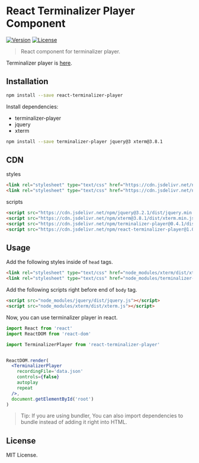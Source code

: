 # React Terminalizer Player Component
[![Version](https://img.shields.io/npm/v/react-terminalizer-player)](https://npmjs.com/package/react-terminalizer-player)
[![License](https://img.shields.io/github/license/Xvezda/react-terminalizer-player)](LICENSE)

> React component for terminalizer player.

Terminalizer player is [here](https://github.com/faressoft/terminalizer-player).

## Installation
```sh
npm install --save react-terminalizer-player
```

Install dependencies:
 - terminalizer-player
 - jquery
 - xterm
```sh
npm install --save terminalizer-player jquery@3 xterm@3.8.1
```
## CDN

styles
```html
<link rel="stylesheet" type="text/css" href="https://cdn.jsdelivr.net/npm/xterm@3.8.1/dist/xterm.min.css">
<link rel="stylesheet" type="text/css" href="https://cdn.jsdelivr.net/npm/terminalizer-player@0.4.1/dist/css/terminalizer.min.css">
```

scripts
```html
<script src="https://cdn.jsdelivr.net/npm/jquery@3.2.1/dist/jquery.min.js"></script>
<script src="https://cdn.jsdelivr.net/npm/xterm@3.8.1/dist/xterm.min.js"></script>
<script src="https://cdn.jsdelivr.net/npm/terminalizer-player@0.4.1/dist/js/terminalizer.min.js"></script>
<script src="https://cdn.jsdelivr.net/npm/react-terminalizer-player@1.0.1"></script>
```

## Usage

Add the following styles inside of `head` tags.

```html
<link rel="stylesheet" type="text/css" href="node_modules/xterm/dist/xterm.css">
<link rel="stylesheet" type="text/css" href="node_modules/terminalizer-player/dist/css/terminalizer.css">
```

Add the following scripts right before end of `body` tag.

```html
<script src="node_modules/jquery/dist/jquery.js"></script>
<script src="node_modules/xterm/dist/xterm.js"></script>
```

Now, you can use terminalizer player in react.

```jsx
import React from 'react'
import ReactDOM from 'react-dom'

import TerminalizerPlayer from 'react-terminalizer-player'


ReactDOM.render(
  <TerminalizerPlayer
    recordingFile='data.json'
    controls={false}
    autoplay
    repeat
  />,
  document.getElementById('root')
)
```

> Tip: If you are using bundler, You can also import dependencies to bundle instead of adding it right into HTML.

## License

MIT License.

